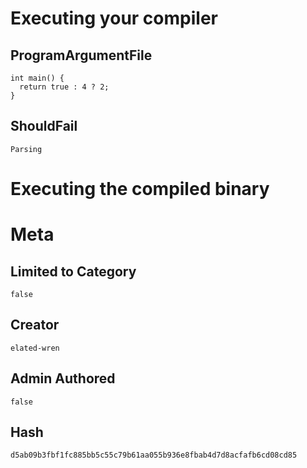 # Executing your compiler

## ProgramArgumentFile

```
int main() {
  return true : 4 ? 2;
}
```

## ShouldFail

```
Parsing
```

# Executing the compiled binary

# Meta

## Limited to Category

```
false
```

## Creator

```
elated-wren
```

## Admin Authored

```
false
```

## Hash

```
d5ab09b3fbf1fc885bb5c55c79b61aa055b936e8fbab4d7d8acfafb6cd08cd85
```

